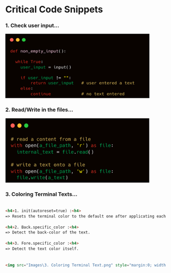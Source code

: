 # Critical Code Snippets

### 1. Check user input...

<img src="Images\1. check user input.png" style="margin:0; width:450px; height:200px; background-color:red">



### 2. Read/Write in the files...

<img src="Images\2. file handling.png" style="margin:0; width:450px; height:200px; background-color:red">



### 3. Coloring Terminal Texts...

```html

<h4>1. init(autoreset=true) :<h4>
=> Resets the terminal color to the default one after applicating each coloring process, (writing this line at begginning of the function make you don't have to manually reset it after each print statement).

<h4>2. Back.specific_color :<h4>
=> Detect the back-color of the text.

<h4>3. Fore.specific_color :<h4>
=> Detect the text color itself.


<img src="Images\3. Coloring Terminal Text.png" style="margin:0; width:450px; height:200px; background-color:red">
```

